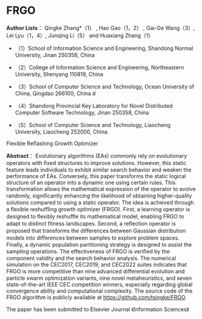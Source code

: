 # FRGO

**Author Lists**： Qingke Zhang*（1） , Hao Gao（1，2） , Gai-Ge Wang（3）, Lei Lyu（1，4）, Junqing Li（5） and Huaxiang Zhang（1）

- （1）School of Information Science and Engineering, Shandong Normal University, Jinan 250358, China
  
- （2）College of Information Science and Engineering, Northeastern University, Shenyang 110819, China

- （3）School of Computer Science and Technology, Ocean University of China, Qingdao 266100, China d
  
- （4）Shandong Provincial Key Laboratory for Novel Distributed Computer Software Technology, Jinan 250358, China

- （5）School of Computer Science and Technology, Liaocheng University, Liaocheng 252000, China


Flexible Reflashing Growth Optimizer

**Abstract**： Evolutionary algorithms (EAs) commonly rely on evolutionary operators with ﬁxed structures to improve solutions. However, this static feature leads individuals to exhibit similar search behavior and weaken the performance of EAs. Conversely, this paper transforms the static logical structure of an operator into a dynamic one using certain rules. This transformation allows the mathematical expression of the operator to evolve randomly, signiﬁcantly enhancing the likelihood of obtaining higher-quality solutions compared to using a static operator. The idea is achieved through a ﬂexible reshuﬄing growth optimizer (FRGO). First, a learning operator is designed to ﬂexibly reshuﬄe its mathematical model, enabling FRGO to adapt to distinct ﬁtness landscapes. Second, a reﬂection operator is proposed that transforms the diﬀerences between Gaussian distribution models into diﬀerences between samples to explore problem spaces. Finally, a dynamic population partitioning strategy is designed to assist the sampling operations. The eﬀectiveness of FRGO is veriﬁed by the component validity and the search behavior analysis. The numerical simulation on the CEC2017, CEC2019, and CEC2022 suites indicates that FRGO is more competitive than nine advanced diﬀerential evolution and particle swarm optimization variants, nine novel metaheuristics, and seven state-of-the-art IEEE CEC competition winners, especially regarding global convergence ability and computational complexity. The source code of the FRGO algorithm is publicly available at https://github.com/tsingke/FRGO.


The paper has been submitted to Elsevier Journal 《Information Sciences》
